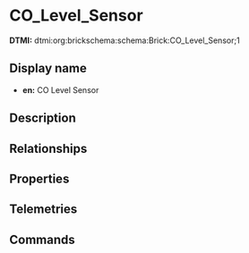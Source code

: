 # CO_Level_Sensor
**DTMI:** dtmi:org:brickschema:schema:Brick:CO_Level_Sensor;1
## Display name
- **en:** CO Level Sensor
## Description
## Relationships
## Properties
## Telemetries
## Commands
